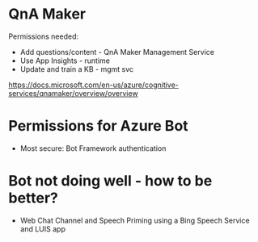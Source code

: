 # QnA Maker
Permissions needed:
- Add questions/content - QnA Maker Management Service
- Use App Insights - runtime
- Update and train a KB - mgmt svc

https://docs.microsoft.com/en-us/azure/cognitive-services/qnamaker/overview/overview

# Permissions for Azure Bot
- Most secure: Bot Framework authentication

# Bot not doing well - how to be better?
- Web Chat Channel and Speech Priming using a Bing Speech Service and LUIS app
